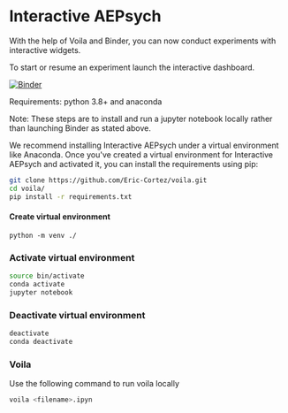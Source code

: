 # Interactive AEPsych

With the help of Voila and Binder, you can now
conduct experiments with interactive widgets.


 To start or resume an experiment launch the interactive dashboard.

[![Binder](https://mybinder.org/badge_logo.svg)](https://mybinder.org/v2/gh/Eric-Cortez/voila/main?urlpath=voila%2Frender%2Fnotebooks%2FAEPsych_Visualizer_Dash_Beta.ipynb)

Requirements: python 3.8+ and anaconda

Note: These steps are to install and run a jupyter notebook locally
rather than launching Binder as stated above.

We recommend installing Interactive AEPsych under a virtual
environment like Anaconda. Once you've created a virtual environment
for Interactive AEPsych and activated it, you can install the requirements
using pip:

```bash
git clone https://github.com/Eric-Cortez/voila.git
cd voila/
pip install -r requirements.txt
```

#### Create virtual environment
```
python -m venv ./

```

### Activate virtual environment

```bash
source bin/activate
conda activate
jupyter notebook
```
### Deactivate virtual environment
```bash
deactivate
conda deactivate
```

### Voila

Use the following command to run voila locally

```bash
voila <filename>.ipyn
```

<!-- ```
for debugging
voila AEPsych_Visualizer_Dash_Beta.ipynb --show_tracebacks=True
``` -->
